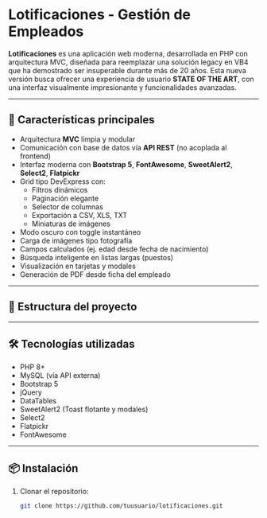 # Lotificaciones - Gestión de Empleados

**Lotificaciones** es una aplicación web moderna, desarrollada en PHP con arquitectura MVC, diseñada para reemplazar una solución legacy en VB4 que ha demostrado ser insuperable durante más de 20 años. Esta nueva versión busca ofrecer una experiencia de usuario **STATE OF THE ART**, con una interfaz visualmente impresionante y funcionalidades avanzadas.

---

## 🚀 Características principales

- Arquitectura **MVC** limpia y modular
- Comunicación con base de datos vía **API REST** (no acoplada al frontend)
- Interfaz moderna con **Bootstrap 5**, **FontAwesome**, **SweetAlert2**, **Select2**, **Flatpickr**
- Grid tipo DevExpress con:
  - Filtros dinámicos
  - Paginación elegante
  - Selector de columnas
  - Exportación a CSV, XLS, TXT
  - Miniaturas de imágenes
- Modo oscuro con toggle instantáneo
- Carga de imágenes tipo fotografía
- Campos calculados (ej. edad desde fecha de nacimiento)
- Búsqueda inteligente en listas largas (puestos)
- Visualización en tarjetas y modales
- Generación de PDF desde ficha del empleado

---

## 🧱 Estructura del proyecto

---

## 🛠️ Tecnologías utilizadas

- PHP 8+
- MySQL (vía API externa)
- Bootstrap 5
- jQuery
- DataTables
- SweetAlert2 (Toast flotante y modales)
- Select2
- Flatpickr
- FontAwesome

---

## 📦 Instalación

1. Clonar el repositorio:
   ```bash
   git clone https://github.com/tuusuario/lotificaciones.git